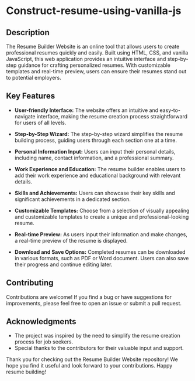 # Construct-resume-using-vanilla-js

## Description

The Resume Builder Website is an online tool that allows users to create professional resumes quickly and easily. Built using HTML, CSS, and vanilla JavaScript, this web application provides an intuitive interface and step-by-step guidance for crafting personalized resumes. With customizable templates and real-time preview, users can ensure their resumes stand out to potential employers.

## Key Features

- **User-friendly Interface:** The website offers an intuitive and easy-to-navigate interface, making the resume creation process straightforward for users of all levels.

- **Step-by-Step Wizard:** The step-by-step wizard simplifies the resume building process, guiding users through each section one at a time.

- **Personal Information Input:** Users can input their personal details, including name, contact information, and a professional summary.

- **Work Experience and Education:** The resume builder enables users to add their work experience and educational background with relevant details.

- **Skills and Achievements:** Users can showcase their key skills and significant achievements in a dedicated section.

- **Customizable Templates:** Choose from a selection of visually appealing and customizable templates to create a unique and professional-looking resume.

- **Real-time Preview:** As users input their information and make changes, a real-time preview of the resume is displayed.

- **Download and Save Options:** Completed resumes can be downloaded in various formats, such as PDF or Word document. Users can also save their progress and continue editing later.


## Contributing

Contributions are welcome! If you find a bug or have suggestions for improvements, please feel free to open an issue or submit a pull request.


## Acknowledgments

- The project was inspired by the need to simplify the resume creation process for job seekers.
- Special thanks to the contributors for their valuable input and support.


Thank you for checking out the Resume Builder Website repository! We hope you find it useful and look forward to your contributions. Happy resume building!
